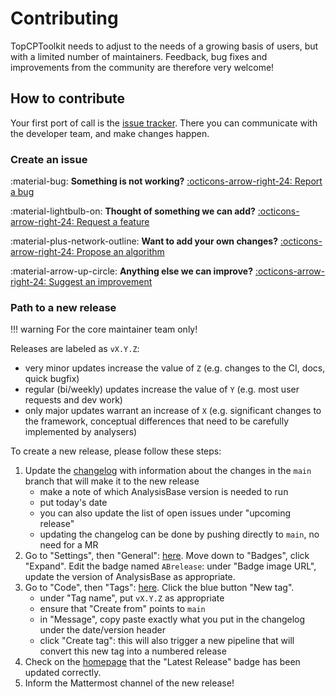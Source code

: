 # Contributing

TopCPToolkit needs to adjust to the needs of a growing basis of users, but with a limited number of maintainers.
Feedback, bug fixes and improvements from the community are therefore very welcome!

## How to contribute

Your first port of call is the [issue tracker](https://gitlab.cern.ch/atlasphys-top/reco/TopCPToolkit/-/issues).
There you can communicate with the developer team, and make changes happen.

### Create an issue

:material-bug: **Something is not working?** [:octicons-arrow-right-24: Report a bug](reporting_bug.md)

:material-lightbulb-on: **Thought of something we can add?** [:octicons-arrow-right-24: Request a feature](requesting_feature.md)

:material-plus-network-outline: **Want to add your own changes?** [:octicons-arrow-right-24: Propose an algorithm](proposing_algorithm.md)

:material-arrow-up-circle: **Anything else we can improve?** [:octicons-arrow-right-24: Suggest an improvement](suggesting_improvement.md)

### Path to a new release

!!! warning
    For the core maintainer team only!

Releases are labeled as `vX.Y.Z`:

- very minor updates increase the value of `Z` (e.g. changes to the CI, docs, quick bugfix)
- regular (bi/weekly) updates increase the value of `Y` (e.g. most user requests and dev work)
- only major updates warrant an increase of `X` (e.g. significant changes to the framework, conceptual differences that need to be carefully implemented by analysers)

To create a new release, please follow these steps:

1. Update the [changelog](https://gitlab.cern.ch/atlasphys-top/reco/TopCPToolkit/-/blob/main/docs/changelog/index.md) with information about the changes in the `main` branch that will make it to the new release
    - make a note of which AnalysisBase version is needed to run
    - put today's date
    - you can also update the list of open issues under "upcoming release"
    - updating the changelog can be done by pushing directly to `main`, no need for a MR
1. Go to "Settings", then "General": [here](https://gitlab.cern.ch/atlasphys-top/reco/TopCPToolkit/edit). Move down to "Badges", click "Expand". Edit the badge named `ABrelease`: under "Badge image URL", update the version of AnalysisBase as appropriate.
1. Go to "Code", then "Tags": [here](https://gitlab.cern.ch/atlasphys-top/reco/TopCPToolkit/-/tags). Click the blue button "New tag".
    - under "Tag name", put `vX.Y.Z` as appropriate
    - ensure that "Create from" points to `main`
    - in "Message", copy paste exactly what you put in the changelog under the date/version header
    - click "Create tag": this will also trigger a new pipeline that will convert this new tag into a numbered release
1. Check on the [homepage](https://gitlab.cern.ch/atlasphys-top/reco/TopCPToolkit) that the "Latest Release" badge has been updated correctly.
1. Inform the Mattermost channel of the new release!